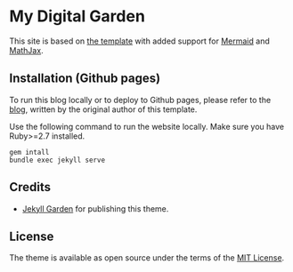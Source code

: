 # My Digital Garden

This site is based on [the template](https://jekyll-garden.github.io/) with added support for [Mermaid](https://mermaid-js.github.io/mermaid/#/) and [MathJax](https://www.mathjax.org/).
## Installation (Github pages)
To run this blog locally or to deploy to Github pages, please refer to the [blog](https://jekyll-garden.github.io/posts/how-to), written by the original author of this template.

Use the following command to run the website locally. Make sure you have Ruby>=2.7 installed.

```shell
gem intall
bundle exec jekyll serve
```

## Credits
- [Jekyll Garden](https://github.com/Jekyll-Garden) for publishing this theme.

## License

The theme is available as open source under the terms of the [MIT License](http://opensource.org/licenses/MIT).
